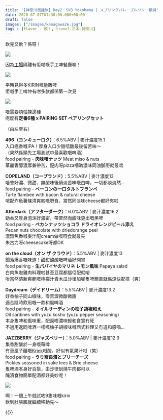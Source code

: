 ```yaml
---
title: '[神奈川衝撞旅] Day2：SVB Yokohama | スプリングバレーブルワリー横浜'
date: 2020-07-07T07:30:00.000+08:00
draft: false
images: ["/images/kanagawa2e.jpg"]
tags : [flavor - 飲！, travel-日本-神奈川]
---
```


飲完又飲？係呀！

![](/images/kanagawa2e1.jpg)

因為[工場](https://hidie.net/kanagawa2d/)隔離有佢哋嘅手工啤餐廳嘛！

![](/images/kanagawa2e2.jpg)

平時見得多KIRIN嘅量販啤  
佢嘅手工啤仲有咁多款都係第一次見

![](/images/kanagawa2e.jpg)

唔需要煩惱揀邊種  
呢度有**定番6種 x PAIRING SET ペアリングセット**  

（由左至右）

**496（ヨンキューロク）**：6.5%ABV | 麥汁濃度15.1  
入口極香嘅IPA！厚身入口少甜唔酸最後留苦味～  
（果然係頭先工場測試中最喜歡嘅啤酒）  
food pairing - **肉味噌ナッツ** Meat miso & nuts  
華麗香醇濃厚兼帶苦，配肉呀pizza嗰啲濃味同油膩嘢就最啱    

**COPELAND（コープランド）**：5.5%ABV | 麥汁濃度13  
唔會好濃、微甜、無酸味後續淡苦味嘅白啤，一切都淡淡然...  
food pairing - **ベーコンの一口タルトフランベ**  
Tarte flambee with bacon & natural cheese  
啱配炸魚薯條清爽啲嘅嘢食，當然同淡味cheese都好夾啦  

**Afterdark（アフターダーク）**：6.0%ABV | 麥汁濃度16.2  
勁香又厚身泡沫好濃密，帶苦然而甜味更出嘅黑啤  
food pairing - **ペカンナッツショコラ ドライオレンジピール添え**  
Pecan nuts chocolate with driedorange peel  
濃烈焦香嘅麥汁配cream做嘅嘢食就最夾  
朱古力呀cheesecake呀都OK  

**on the cloud（オン ザ クラウド）**：5.5%ABV | 麥汁濃度13  
聞落爆香嘅味道！甜甜酸酸嘅啤酒好開胃  
food pairing - **生パパイヤのマリネ レモン風味** Papaya salad  
白肉魚啦雞肉料理啦甚至豆腐都搵佢配就啱  
咁當然清新爽脆嘅檸檬汁青木瓜沙律加呢隻啤簡直就係涼快配搭（爽）  

**Daydream（デイドリーム）**：5.5%ABV | 麥汁濃度13.2  
好香柚子同山椒味，零苦澀微酸微甜  
適合隨時飲用嘅一款和風啤酒  
food pairing - **オイルサーディンの柚子胡椒和え**  
Oil sardines with yuzu kosho (yuzu pepper seasoning)  
本身隻啤和風味重，配返唔濃味輕和食實冇死  
不過用返同啤酒一樣嘅柚子胡椒味嘅西式料理又冇違和感喎...  

**JAZZBERRY（ジャズベリー）**：5.0%ABV | 麥汁濃度12.9  
集香甜酸於一身嘅莓啤  
冇車厘子釀嘅[Kriek](https://hidie.net/belgium1/)咁酸，好似有氣果汁咁（笑）  
food pairing - **うり奈良漬とブリーチーズ**  
Pickles seasoned in sake lees & Brie cheese  
隻啤酒本身好百搭，由沙律到燒牛肉都可以  
醃漬食物簡單配酒都好美妙呢！


![](/images/kanagawa2e3.jpg)

啊！一個上午就試咗9隻味嘅kirin  
飲到肚脹脹就繼續移動先～

{{<kanagawa>}}
